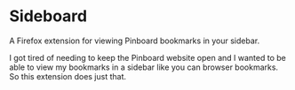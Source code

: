 # Sideboard

A Firefox extension for viewing Pinboard bookmarks in your sidebar.

I got tired of needing to keep the Pinboard website open and I wanted to be able to view my bookmarks in a sidebar like you can browser bookmarks. So this extension does just that.